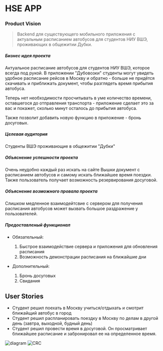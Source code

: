 # HSE APP

### Product Vision

> Backend для существующего мобильного приложения с актуальным расписанием автобусов для студентов НИУ ВШЭ, проживающих в общежитии Дубки.

##### *Бизнес идея проекта*

Актуальное расписание автобусов для студентов НИУ ВШЭ, которое всегда под рукой. В приложении "Дубовозки" студенты могут увидеть удобное расписание рейсов в Москву и обратно - больше не придётся скачивать и приближать документ, чтобы разглядеть время прибытия автобуса. 

Теперь нет необходимости просчитывать в уме количество времени, оставшегося до отправления транспорта - приложение сделает это за вас и покажет, сколько минут осталось до прибытия автобуса.

Также позволит добавить новую функцию в приложение - бронь досуговых.

##### *Целевая аудитория*

Студенты ВШЭ проживающие в общежитии "Дубки"

##### *Объяснение успешности проекта*

Очень неудобно каждый раз искать на сайте Вышки документ с расписанием автобусов и самому искать ближайшее время поездки. Также пользователь получает возможность резервирования досуговой.

##### *Объяснение возможного провала проекта*

Слишком медленное взаимодейтсвие с сервером для получения расписания автобусов может вызвать большое раздражение у пользователей.

##### *Предоставленый функционал*

* Обязательный:
    1. Быстрое взаимодействие сервера и приложения для обновления расписания
    2. Возможность демонстрации расписания на ближайшие дни

* Дополнительный:
    1. Бронь досуговых
    2. Свидания


## User Stories

* Студент решил поехать в Москву учиться/отдыхать и смотрит ближайщий автобус в город
* Студент решил распланировать поездку в Москву по делам в другой день (завтра, выходной, будный день)
* Студент решил провести время в досуговой. Он просматривает ближайшее расписание и забронировал ее на определенное время.

![diagram](https://user-images.githubusercontent.com/49027376/225604037-869519e5-c4af-4235-8874-6eaf881cd920.png)
![CRC](https://user-images.githubusercontent.com/49027376/225604792-0874381b-a4d7-4878-917a-f4c55ca07ec5.png)
